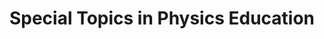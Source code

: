 ---
layout: course
image: /images/courses/canakkale-university.png
code: EF 303
title: Special Topics in Physics Education
instructor: Murat Kahveci
instructorurl: /murat
institution: Çanakkale Onsekiz Mart University
insturl:
clevel: Undergraduate
year: 2010
semester: Fall 2010
pdf:
web:
---